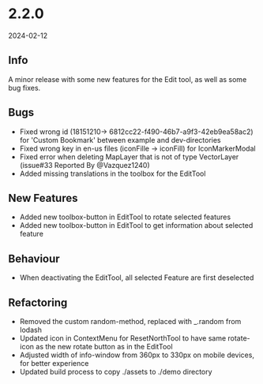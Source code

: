 # 2.2.0
2024-02-12

## Info
A minor release with some new features for the Edit tool, as well as some bug fixes.

## Bugs
- Fixed wrong id (18151210-> 6812cc22-f490-46b7-a9f3-42eb9ea58ac2) for 'Custom Bookmark' between example and dev-directories
- Fixed wrong key in en-us files (iconFille -> iconFill) for IconMarkerModal
- Fixed error when deleting MapLayer that is not of type VectorLayer (issue#33 Reported By @Vazquez1240)
- Added missing translations in the toolbox for the EditTool

## New Features
- Added new toolbox-button in EditTool to rotate selected features
- Added new toolbox-button in EditTool to get information about selected feature

## Behaviour
- When deactivating the EditTool, all selected Feature are first deselected

## Refactoring
- Removed the custom random-method, replaced with _.random from lodash
- Updated icon in ContextMenu for ResetNorthTool to have same rotate-icon as the new rotate button as in the EditTool
- Adjusted width of info-window from 360px to 330px on mobile devices, for better experience
- Updated build process to copy ./assets to ./demo directory